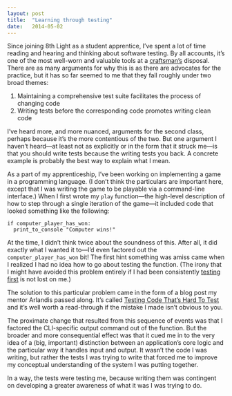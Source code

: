 ```yaml
---
layout: post
title:  "Learning through testing"
date:   2014-05-02
---
```


Since joining 8th Light as a student apprentice, I’ve spent a lot of time reading and hearing and thinking about software testing. By all accounts, it’s one of the most well-worn and valuable tools at a [craftsman’s][] disposal.  There are as many arguments for why this is as there are advocates for the practice, but it has so far seemed to me that they fall roughly under two broad themes:

1. Maintaining a comprehensive test suite facilitates the process of changing code
2. Writing tests before the corresponding code promotes writing clean code

I’ve heard more, and more nuanced, arguments for the second class, perhaps because it’s the more contentious of the two. But one argument I haven’t heard—at least not as explicitly or in the form that it struck me—is that you should write tests because the writing tests you back. A concrete example is probably the best way to explain what I mean.

As a part of my apprenticeship, I’ve been working on implementing a game in a programming language. (I don’t think the particulars are important here, except that I was writing the game to be playable via a command-line interface.) When I first wrote my `play` function—the high-level description of how to step through a single iteration of the game—it included code that looked something like the following:

    if computer_player_has_won:
      print_to_console "Computer wins!"

At the time, I didn’t think twice about the soundness of this. After all, it did exactly what I wanted it to—I’d even factored out the `computer_player_has_won` bit! The first hint something was amiss came when I realized I had no idea how to go about testing the function. (The irony that I might have avoided this problem entirely if I had been consistently [testing first][] is not lost on me.)

The solution to this particular problem came in the form of a blog post my mentor Arlandis passed along. It’s called [Testing Code That’s Hard To Test][] and it’s well worth a read-through if the mistake I made isn’t obvious to you.

The proximate change that resulted from this sequence of events was that I factored the CLI-specific output command out of the function. But the broader and more consequential effect was that it cued me in to the very idea of a (big, important) distinction between an application’s core logic and the particular way it handles input and output. It wasn’t the code I was writing, but rather the tests I was trying to write that forced me to improve my conceptual understanding of the system I was putting together.

In a way, the tests were testing me, because writing them was contingent on developing a greater awareness of what it was I was trying to do.

[craftsman’s]: http://8thlight.com/principles
[testing first]: http://en.wikipedia.org/wiki/Test-driven_development
[Testing Code That’s Hard To Test]: http://blog.8thlight.com/josh-cheek/2011/10/01/testing-code-thats-hard-to-test.html
